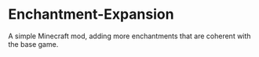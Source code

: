 # Enchantment-Expansion
A simple Minecraft mod, adding more enchantments that are coherent with the base game.

